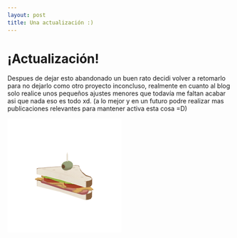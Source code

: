 ```yaml
---
layout: post
title: Una actualización :)
---
```


# ¡Actualización!

Despues de dejar esto abandonado un buen rato decidi volver a retomarlo para no dejarlo como otro proyecto inconcluso, realmente en cuanto al blog solo realice unos pequeños ajustes menores que todavía me faltan acabar
asi que nada eso es todo xd. (a lo mejor y en un futuro podre realizar mas publicaciones relevantes para mantener activa esta cosa =D)

![Sanvich TF2, no tengo la fuente de la imagen pero creditos a su respectivo autor](/images/sam_.gif "Un sandvich de tf2 xd")